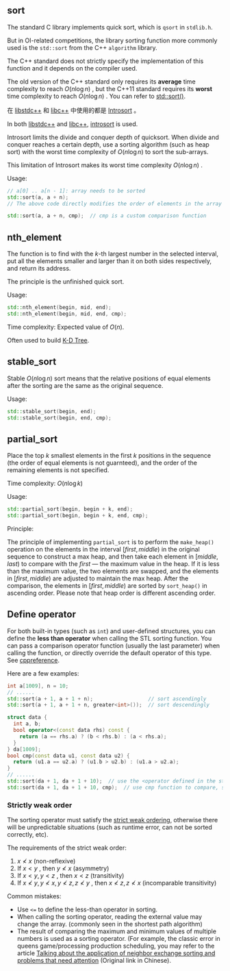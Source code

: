 ## sort

The standard C library implements quick sort, which is `qsort` in `stdlib.h`.

But in OI-related competitions, the library sorting function more commonly used is the `std::sort` from the C++ `algorithm` library.

The C++ standard does not strictly specify the implementation of this function and it depends on the compiler used.

The old version of the C++ standard only requires its **average** time complexity to reach $O(n\log n)$ , but the C++11 standard requires its **worst** time complexity to reach $O( n\log n)$ . You can refer to [std::sort()](https://en.cppreference.com/w/cpp/algorithm/sort).

在 [libstdc++](https://github.com/mirrors/gcc/blob/master/libstdc++-v3/include/bits/stl_algo.h) 和 [libc++](http://llvm.org/svn/llvm-project/libcxx/trunk/include/algorithm) 中使用的都是 [Introsort](https://en.wikipedia.org/wiki/Introsort) 。

In both [libstdc++](https://github.com/mirrors/gcc/blob/master/libstdc++-v3/include/bits/stl_algo.h) and [libc++](http://llvm.org/svn/llvm-project/libcxx/trunk/include/algorithm), [introsort](https://en.wikipedia.org/wiki/Introsort) is used.

Introsort limits the divide and conquer depth of quicksort. When divide and conquer reaches a certain depth, use a sorting algorithm (such as heap sort) with the worst time complexity of $O(n\log n)$ to sort the sub-arrays.

This limitation of Introsort makes its worst time complexity $O(n\log n)$ .

Usage:

```cpp
// a[0] .. a[n - 1]: array needs to be sorted
std::sort(a, a + n);
// The above code directly modifies the order of elements in the array so that it is now sorted ascendingly.

std::sort(a, a + n, cmp);  // cmp is a custom comparison function
```

## nth_element

The function is to find with the $k$-th largest number in the selected interval, put all the elements smaller and larger than it on both sides respectively, and return its address.

The principle is the unfinished quick sort.

Usage:

```cpp
std::nth_element(begin, mid, end);
std::nth_element(begin, mid, end, cmp);
```

Time complexity: Expected value of $O(n)$.

Often used to build [K-D Tree](https://en.wikipedia.org/wiki/K-d_tree).

## stable_sort

Stable $O(n\log n)$ sort means that the relative positions of equal elements after the sorting are the same as the original sequence.

Usage:

```cpp
std::stable_sort(begin, end);
std::stable_sort(begin, end, cmp);
```

## partial_sort

Place the top $k$ smallest elements in the first $k$ positions in the sequence (the order of equal elements is not guarnteed), and the order of the remaining elements is not specified.

Time complexity: $O(n\log k)$ 

Usage:

```cpp
std::partial_sort(begin, begin + k, end);
std::partial_sort(begin, begin + k, end, cmp);
```

Principle:

The principle of implementing `partial_sort` is to perform the `make_heap()` operation on the elements in the interval $[first, middle)$ in the original sequence to construct a max heap, and then take each element in $[middle, last)$ to compare with the $first$ — the maximum value in the heap. If it is less than the maximum value, the two elements are swapped, and the elements in $[first, middle)$ are adjusted to maintain the max heap. After the comparison, the elements in $[first, middle)$ are sorted by `sort_heap()` in ascending order. Please note that heap order is different ascending order.

## Define operator

For both built-in types (such as `int`) and user-defined structures, you can define the **less than operator** when calling the STL sorting function. You can pass a comparison operator function (usually the last parameter) when calling the function, or directly override the default operator of this type. See [cppreference](https://en.cppreference.com/w/cpp/language/operators).

Here are a few examples:

```cpp
int a[1009], n = 10;
// ......
std::sort(a + 1, a + 1 + n);                  // sort ascendingly
std::sort(a + 1, a + 1 + n, greater<int>());  // sort descendingly
```

```cpp
struct data {
  int a, b;
  bool operator<(const data rhs) const {
    return (a == rhs.a) ? (b < rhs.b) : (a < rhs.a);
  }
} da[1009];
bool cmp(const data u1, const data u2) {
  return (u1.a == u2.a) ? (u1.b > u2.b) : (u1.a > u2.a);
}
// ......
std::sort(da + 1, da + 1 + 10);  // use the <operator defined in the structure to sort ascendingly
std::sort(da + 1, da + 1 + 10, cmp);  // use cmp function to compare, sort descendingly
```

### Strictly weak order

The sorting operator must satisfy the [strict weak ordering](https://en.wikipedia.org/wiki/Weak_ordering#:~:text=A%20strict%20weak%20ordering%20is,b%20%3C%20a%22%20is%20transitive.&text=For%20all%20x%2C%20y%2C%20z,x%20%3C%20z%20(transitivity).), otherwise there will be unpredictable situations (such as runtime error, can not be sorted correctly, etc).

The requirements of the strict weak order:

1. $x \not< x$ (non-reflexive)
2. If $x < y$ , then $y \not< x$ (asymmetry)
3. If $x < y, y < z$ , then $x < z$ (transitivity)
4. If $x \not< y, y \not< x, y \not< z, z \not< y$ , then $x \not< z, z \not< x$ (incomparable transitivity)

Common mistakes:

- Use `<=` to define the less-than operator in sorting.
- When calling the sorting operator, reading the external value may change the array. (commonly seen in the shortest path algorithm)
- The result of comparing the maximum and minimum values of multiple numbers is used as a sorting operator. (For example, the classic error in queens game/processing production scheduling, you may refer to the article [Talking about the application of neighbor exchange sorting and problems that need attention](https://ouuan.github.io/浅谈邻项交换排序的应用以及需要注意的问题/) (Original link in Chinese).
